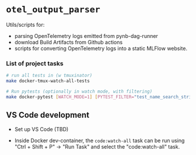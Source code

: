 # `otel_output_parser`
Utils/scripts for:
- parsing OpenTelemetry logs emitted from pynb-dag-runner
- download Build Artifacts from Github actions
- scripts for converting OpenTelemetry logs into a static MLFlow website.
### List of project tasks

```bash
# run all tests in (w tmuxinator)
make docker-tmux-watch-all-tests

# Run pytests (optionally in watch mode, with filtering)
make docker-pytest [WATCH_MODE=1] [PYTEST_FILTER="test_name_search_string"]
```

## VS Code development
- Set up VS Code (TBD)

- Inside Docker dev-container, the `code:watch-all` task can be run using
  "Ctrl + Shift + P" -> "Run Task" and select the "code:watch-all" task.
